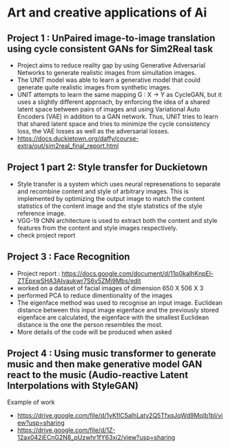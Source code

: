 # Art and creative applications of Ai 


## Project 1 : UnPaired image-to-image translation using cycle consistent GANs for Sim2Real task 

- Project aims to reduce reality gap by using Generative Adversarial Networks to generate realistic images from simullation images. 
-  The UNIT model was able to learn a generative model that could generate quite realistic images from synthetic images.
- UNIT attempts to learn the same mapping G : X -> Y as CycleGAN, but it uses a slightly different approach, by enforcing the idea of a shared latent space between pairs of images and using Variational Auto Encoders (VAE) in addition to a GAN network. Thus, UNIT tries to learn that shared latent space and tries to minimize the cycle consistency loss, the VAE losses as well as the adversarial losses.
- https://docs.duckietown.org/daffy/course-extra/out/sim2real_final_report.html


## Project 1 part 2: Style transfer for Duckietown

- Style transfer is a system which uses neural represenations to separate and recombine content and style of arbitrary images. This is implemented by optimizing the output image to match the content statistics of the content image and the style statistics of the style reference image.
- VGG-19 CNN architecture is used to extract both the content and style features from the content and style images respectively.
- check project report

## Project 3 : Face Recognition

- Project report : https://docs.google.com/document/d/11p0kalhKnpEl-ZTEpxwSHA3AIvaukwr7S6v5ZMj9Mbs/edit
- worked on a dataset of facial images of dimension 650 X 506 X 3
- performed PCA to reduce dimentionality of the images
- The eigenface method was used to  recognise an input image. Euclidean distance between this input image eigenface and the previously stored eigenface are calculated, the eigenface with the smallest Euclidean distance is the one the  person resembles the most. 
- More details of the code will be produced when asked

## Project 4 : Using music transformer to generate music and then make generative model GAN react to the music (Audio-reactive Latent Interpolations with StyleGAN)
Example of work
- https://drive.google.com/file/d/1yKflC5aIhLaty2Q5TfxqJqWd9MqIb1bl/view?usp=sharing
- https://drive.google.com/file/d/1Z-12ax042iECnG2N8_pUzwhr1fY63xi2/view?usp=sharing

